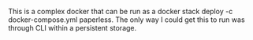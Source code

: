 This is a complex docker that can be run as a  docker stack deploy -c docker-compose.yml paperless. 
The only way I could get this to run was through CLI within a persistent storage. 
